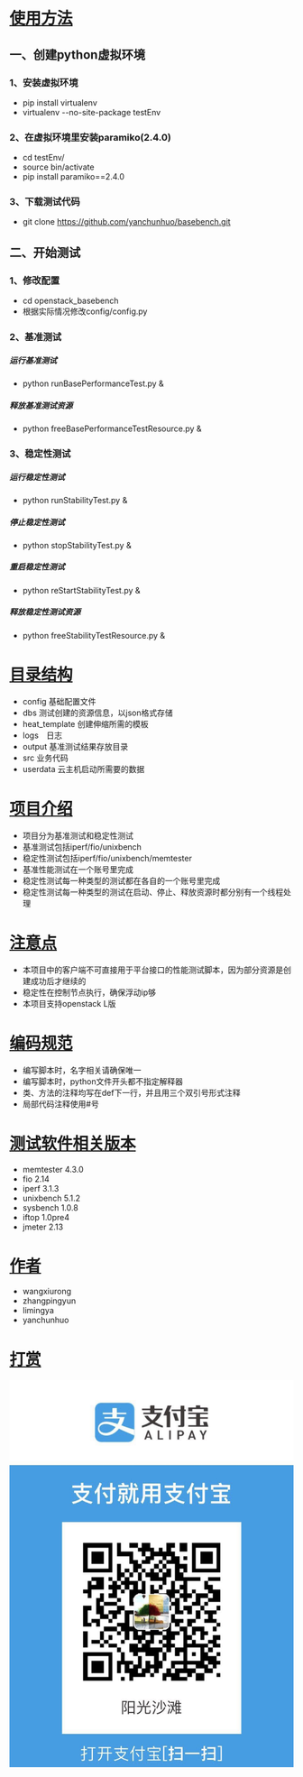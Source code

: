 # [使用方法]()
## 一、创建python虚拟环境 
### 1、安装虚拟环境
* pip install virtualenv
* virtualenv --no-site-package testEnv

### 2、在虚拟环境里安装paramiko(2.4.0)
* cd testEnv/
* source bin/activate
* pip install paramiko==2.4.0

### 3、下载测试代码
* git clone https://github.com/yanchunhuo/basebench.git 

## 二、开始测试
### 1、修改配置
* cd openstack_basebench
* 根据实际情况修改config/config.py

### 2、基准测试
##### 运行基准测试
* python runBasePerformanceTest.py &

##### 释放基准测试资源
* python freeBasePerformanceTestResource.py &

### 3、稳定性测试
##### 运行稳定性测试
* python runStabilityTest.py &

##### 停止稳定性测试
* python stopStabilityTest.py &

##### 重启稳定性测试
* python reStartStabilityTest.py &

##### 释放稳定性测试资源
* python freeStabilityTestResource.py &
 
# [目录结构]()
* config 基础配置文件
* dbs 测试创建的资源信息，以json格式存储
* heat_template 创建伸缩所需的模板
* logs　日志
* output 基准测试结果存放目录
* src 业务代码 
* userdata 云主机启动所需要的数据

# [项目介绍]()
* 项目分为基准测试和稳定性测试
* 基准测试包括iperf/fio/unixbench
* 稳定性测试包括iperf/fio/unixbench/memtester
* 基准性能测试在一个账号里完成
* 稳定性测试每一种类型的测试都在各自的一个账号里完成
* 稳定性测试每一种类型的测试在启动、停止、释放资源时都分别有一个线程处理

# [注意点]()
* 本项目中的客户端不可直接用于平台接口的性能测试脚本，因为部分资源是创建成功后才继续的
* 稳定性在控制节点执行，确保浮动ip够
* 本项目支持openstack L版

# [编码规范]()
* 编写脚本时，名字相关请确保唯一
* 编写脚本时，python文件开头都不指定解释器
* 类、方法的注释均写在def下一行，并且用三个双引号形式注释
* 局部代码注释使用#号

# [测试软件相关版本]()
* memtester 4.3.0
* fio 2.14
* iperf 3.1.3
* unixbench 5.1.2
* sysbench 1.0.8
* iftop 1.0pre4
* jmeter 2.13

# [作者]()
* wangxiurong
* zhangpingyun
* limingya
* yanchunhuo
 
 # [打赏]()
![avatar](https://github.com/yanchunhuo/resources/blob/master/Alipay.jpg)
